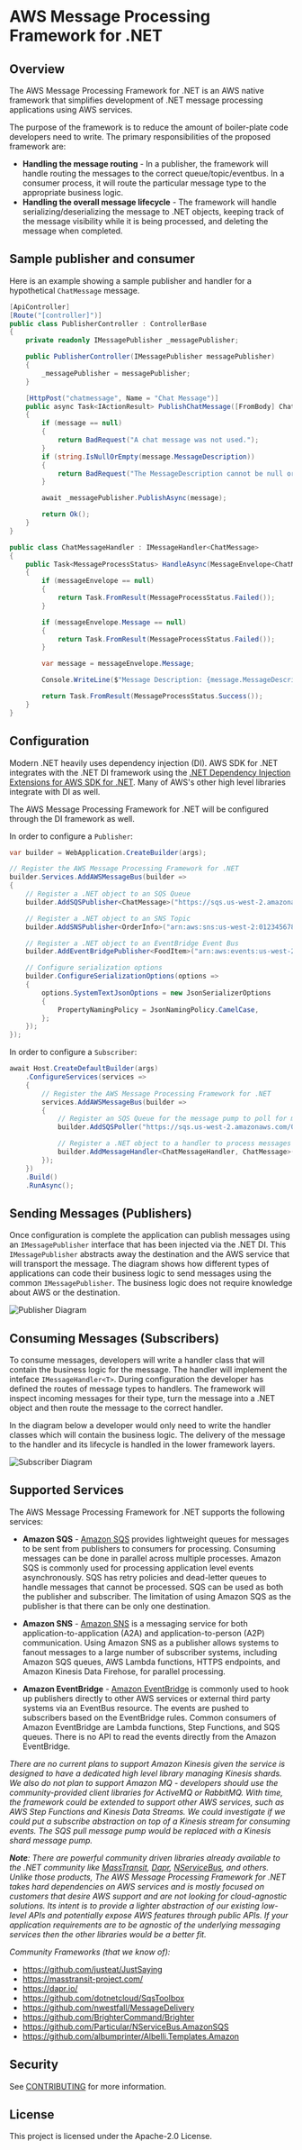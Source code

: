 # AWS Message Processing Framework for .NET

## Overview

The AWS Message Processing Framework for .NET is an AWS native framework that simplifies development of .NET message processing applications using AWS services. 

The purpose of the framework is to reduce the amount of boiler-plate code developers need to write. The primary responsibilities of the proposed framework are:

* **Handling the message routing** - In a publisher, the framework will handle routing the messages to the correct queue/topic/eventbus. In a consumer process, it will route the particular message type to the appropriate business logic.
* **Handling the overall message lifecycle**  - The framework will handle serializing/deserializing the message to .NET objects, keeping track of the message visibility while it is being processed, and deleting the message when completed.

## Sample publisher and consumer

Here is an example showing a sample publisher and handler for a hypothetical `ChatMessage` message.

```csharp
[ApiController]
[Route("[controller]")]
public class PublisherController : ControllerBase
{
    private readonly IMessagePublisher _messagePublisher;

    public PublisherController(IMessagePublisher messagePublisher)
    {
        _messagePublisher = messagePublisher;
    }

    [HttpPost("chatmessage", Name = "Chat Message")]
    public async Task<IActionResult> PublishChatMessage([FromBody] ChatMessage message)
    {
        if (message == null)
        {
            return BadRequest("A chat message was not used.");
        }
        if (string.IsNullOrEmpty(message.MessageDescription))
        {
            return BadRequest("The MessageDescription cannot be null or empty.");
        }

        await _messagePublisher.PublishAsync(message);

        return Ok();
    }
}
```

```csharp
public class ChatMessageHandler : IMessageHandler<ChatMessage>
{
    public Task<MessageProcessStatus> HandleAsync(MessageEnvelope<ChatMessage> messageEnvelope, CancellationToken token = default)
    {
        if (messageEnvelope == null)
        {
            return Task.FromResult(MessageProcessStatus.Failed());
        }

        if (messageEnvelope.Message == null)
        {
            return Task.FromResult(MessageProcessStatus.Failed());
        }

        var message = messageEnvelope.Message;

        Console.WriteLine($"Message Description: {message.MessageDescription}");

        return Task.FromResult(MessageProcessStatus.Success());
    }
}
```

## Configuration

Modern .NET heavily uses dependency injection (DI). AWS SDK for .NET integrates with the .NET DI framework using the [.NET Dependency Injection Extensions for AWS SDK for .NET](https://docs.aws.amazon.com/sdk-for-net/v3/developer-guide/net-dg-config-netcore.html#net-core-dependency-injection). Many of AWS's other high level libraries integrate with DI as well.

The AWS Message Processing Framework for .NET will be configured through the DI framework as well.

In order to configure a `Publisher`:

```csharp
var builder = WebApplication.CreateBuilder(args);

// Register the AWS Message Processing Framework for .NET
builder.Services.AddAWSMessageBus(builder =>
{
    // Register a .NET object to an SQS Queue
    builder.AddSQSPublisher<ChatMessage>("https://sqs.us-west-2.amazonaws.com/012345678910/MPF");

    // Register a .NET object to an SNS Topic
    builder.AddSNSPublisher<OrderInfo>("arn:aws:sns:us-west-2:012345678910:MPF");

    // Register a .NET object to an EventBridge Event Bus
    builder.AddEventBridgePublisher<FoodItem>("arn:aws:events:us-west-2:012345678910:event-bus/default");

    // Configure serialization options
    builder.ConfigureSerializationOptions(options =>
    {
        options.SystemTextJsonOptions = new JsonSerializerOptions
        {
            PropertyNamingPolicy = JsonNamingPolicy.CamelCase,
        };
    });
});
```

In order to configure a `Subscriber`:

```csharp
await Host.CreateDefaultBuilder(args)
    .ConfigureServices(services =>
    {
        // Register the AWS Message Processing Framework for .NET
        services.AddAWSMessageBus(builder =>
        {
            // Register an SQS Queue for the message pump to poll for messages
            builder.AddSQSPoller("https://sqs.us-west-2.amazonaws.com/012345678910/MPF");

            // Register a .NET object to a handler to process messages
            builder.AddMessageHandler<ChatMessageHandler, ChatMessage>();
        });
    })
    .Build()
    .RunAsync();
```

## Sending Messages (Publishers)

Once configuration is complete the application can publish messages using an `IMessagePublisher` interface that has been injected via the .NET DI. This `IMessagePublisher` abstracts away the destination and the AWS service that will transport the message. The diagram shows how different types of applications can code their business logic to send messages using the common `IMessagePublisher`. The business logic does not require knowledge about AWS or the destination.

![Publisher Diagram](./docs/assets/images/publishers.png)

## Consuming Messages (Subscribers)

To consume messages, developers will write a handler class that will contain the business logic for the message. The handler will implement the inteface `IMessageHandler<T>`. During configuration the developer has defined the routes of message types to handlers. The framework will inspect incoming messages for their type, turn the message into a .NET object and then route the message to the correct handler.

In the diagram below a developer would only need to write the handler classes which will contain the business logic. The delivery of the message to the handler and its lifecycle is handled in the lower framework layers.

![Subscriber Diagram](./docs/assets/images/subscribers.png)

## Supported Services

The AWS Message Processing Framework for .NET supports the following services:

* **Amazon SQS** - [Amazon SQS](https://aws.amazon.com/sqs/) provides lightweight queues for messages to be sent from publishers to consumers for processing. Consuming messages can be done in parallel across multiple processes. Amazon SQS is commonly used for processing application level events asynchronously. SQS has retry policies and dead-letter queues to handle messages that cannot be processed. SQS can be used as both the publisher and subscriber. The limitation of using Amazon SQS as the publisher is that there can be only one destination.

* **Amazon SNS** - [Amazon SNS](https://aws.amazon.com/sns/) is a messaging service for both application-to-application (A2A) and application-to-person (A2P) communication. Using Amazon SNS as a publisher allows systems to fanout messages to a large number of subscriber systems, including Amazon SQS queues, AWS Lambda functions, HTTPS endpoints, and Amazon Kinesis Data Firehose, for parallel processing.

* **Amazon EventBridge** - [Amazon EventBridge](https://aws.amazon.com/eventbridge/) is commonly used to hook up publishers directly to other AWS services or external third party systems via an EventBus resource. The events are pushed to subscribers based on the EventBridge rules. Common consumers of Amazon EventBridge are Lambda functions, Step Functions, and SQS queues. There is no API to read the events directly from the Amazon EventBridge.

_There are no current plans to support Amazon Kinesis given the service is designed to have a dedicated high level library managing Kinesis shards. We also do not plan to support Amazon MQ - developers should use the community-provided client libraries for ActiveMQ or RabbitMQ. With time, the framework could be extended to support other AWS services, such as AWS Step Functions and Kinesis Data Streams. We could investigate if we could put a subscribe abstraction on top of a Kinesis stream for consuming events. The SQS pull message pump would be replaced with a Kinesis shard message pump._

_**Note**: There are powerful community driven libraries already available to the .NET community like [MassTransit](https://masstransit-project.com/), [Dapr](https://dapr.io/), [NServiceBus](https://github.com/Particular/NServiceBus.AmazonSQS), and others. Unlike those products, The AWS Message Processing Framework for .NET takes hard dependencies on AWS services and is mostly focused on customers that desire AWS support and are not looking for cloud-agnostic solutions. Its intent is to provide a lighter abstraction of our existing low-level APIs and potentially expose AWS features through public APIs. If your application requirements are to be agnostic of the underlying messaging services then the other libraries would be a better fit._

_Community Frameworks (that we know of):_

* https://github.com/justeat/JustSaying
* https://masstransit-project.com/
* https://dapr.io/
* https://github.com/dotnetcloud/SqsToolbox
* https://github.com/nwestfall/MessageDelivery
* https://github.com/BrighterCommand/Brighter
* https://github.com/Particular/NServiceBus.AmazonSQS
* https://github.com/albumprinter/Albelli.Templates.Amazon

## Security

See [CONTRIBUTING](CONTRIBUTING.md#security-issue-notifications) for more information.

## License

This project is licensed under the Apache-2.0 License.

